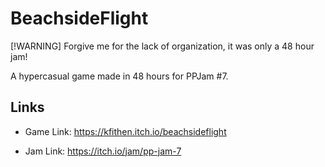 # BeachsideFlight

[!WARNING]
Forgive me for the lack of organization, it was only a 48 hour jam!

A hypercasual game made in 48 hours for PPJam #7.

## Links
- Game Link: https://kfithen.itch.io/beachsideflight

- Jam Link: https://itch.io/jam/pp-jam-7
